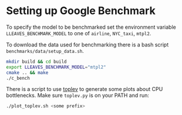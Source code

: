 # Setting up Google Benchmark

To specify the model to be benchmarked 
set the environment variable ``LLEAVES_BENCHMARK_MODEL`` to one of
`airline`, `NYC_taxi`, `mtpl2`.

To download the data used for benchmarking there is a bash script `benchmarks/data/setup_data.sh`.

```bash
mkdir build && cd build
export LLEAVES_BENCHMARK_MODEL="mtpl2"
cmake .. && make
./c_bench
```

There is a script to use [toplev](https://github.com/andikleen/pmu-tools) to generate
some plots about CPU bottlenecks.
Make sure `toplev.py` is on your PATH and run:
```bash
./plot_toplev.sh <some prefix>
```